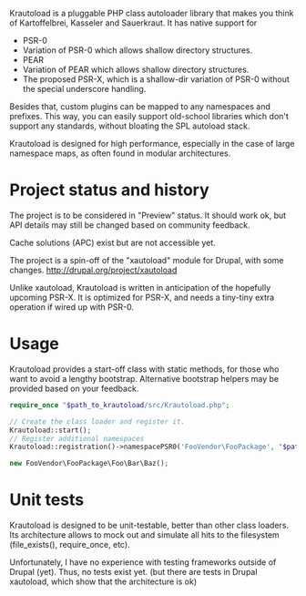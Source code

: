 Krautoload is a pluggable PHP class autoloader library that makes you think of Kartoffelbrei, Kasseler and Sauerkraut.
It has native support for
- PSR-0
- Variation of PSR-0 which allows shallow directory structures.
- PEAR
- Variation of PEAR which allows shallow directory structures.
- The proposed PSR-X, which is a shallow-dir variation of PSR-0 without the special underscore handling.

Besides that, custom plugins can be mapped to any namespaces and prefixes.
This way, you can easily support old-school libraries which don't support any standards, without bloating the SPL autoload stack.

Krautoload is designed for high performance, especially in the case of large namespace maps, as often found in modular architectures.


Project status and history
==============================

The project is to be considered in "Preview" status.
It should work ok, but API details may still be changed based on community feedback.

Cache solutions (APC) exist but are not accessible yet.

The project is a spin-off of the "xautoload" module for Drupal, with some changes.
http://drupal.org/project/xautoload

Unlike xautoload, Krautoload is written in anticipation of the hopefully upcoming PSR-X.
It is optimized for PSR-X, and needs a tiny-tiny extra operation if wired up with PSR-0.


Usage
=============

Krautoload provides a start-off class with static methods, for those who want to avoid a lengthy bootstrap.
Alternative bootstrap helpers may be provided based on your feedback.

```php
require_once "$path_to_krautoload/src/Krautoload.php";

// Create the class loader and register it.
Krautoload::start();
// Register additional namespaces
Krautoload::registration()->namespacePSR0('FooVendor\FooPackage', "$path_to_foo_package/src");

new FooVendor\FooPackage\Foo\Bar\Baz();
```


Unit tests
=================

Krautoload is designed to be unit-testable, better than other class loaders.
Its architecture allows to mock out and simulate all hits to the filesystem (file_exists(), require_once, etc).

Unfortunately, I have no experience with testing frameworks outside of Drupal (yet).
Thus, no tests exist yet.
(but there are tests in Drupal xautoload, which show that the architecture is ok)
